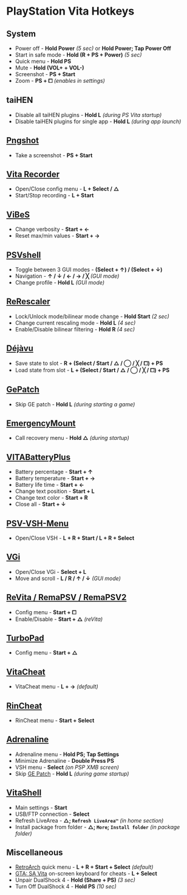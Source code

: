# PlayStation Vita Hotkeys

## System
- Power off - **Hold Power** *(5 sec)* or **Hold Power; Tap Power Off**
- Start in safe mode - **Hold (R + PS + Power)** *(5 sec)*
- Quick menu - **Hold PS**
- Mute - **Hold (VOL+ + VOL-)**
- Screenshot - **PS + Start**
- Zoom - **PS + ⧠** *(enables in settings)*

## taiHEN
- Disable all taiHEN plugins - **Hold L** *(during PS Vita startup)*
- Disable taiHEN plugins for single app - **Hold L** *(during app launch)*

## [Pngshot](https://github.com/xyzz/pngshot#usage)
- Take a screenshot - **PS + Start**

## [Vita Recorder](https://github.com/Rinnegatamante/Vita-Recorder#controls)
- Open/Close config menu - **L + Select / △**
- Start/Stop recording - **L + Start**

## [ViBeS](https://github.com/Rinnegatamante/ViBeS#controls)
- Change verbosity - **Start + ←**
- Reset max/min values - **Start + →**

## [PSVshell](https://github.com/Electry/PSVshell#how-to-use)
- Toggle between 3 GUI modes - **(Select + ↑) / (Select + ↓)**
- Navigation - **↑ / ↓ / ← / → / ╳** *(GUI mode)*
- Change profile - **Hold L** *(GUI mode)*

## [ReRescaler](http://wololo.net/talk/viewtopic.php?f=52&t=49666)
- Lock/Unlock mode/bilinear mode change - **Hold Start** *(2 sec)*
- Change current rescaling mode - **Hold L** *(4 sec)*
- Enable/Disable bilinear filtering - **Hold R** *(4 sec)*

## [Déjàvu](https://github.com/TheOfficialFloW/dejavu#saveload-state-procedure)
- Save state to slot - **R + (Select / Start / △ / ◯ / ╳ / ⧠) + PS**
- Load state from slot - **L + (Select / Start / △ / ◯ / ╳ / ⧠) + PS**

## [GePatch](https://github.com/TheOfficialFloW/GePatch#changelog-v02)
- Skip GE patch - **Hold L** *(during starting a game)*

## [EmergencyMount](https://forum.devchroma.nl/index.php/topic,183.0.html)
- Call recovery menu - **Hold △** *(during startup)*

## [VITABatteryPlus](https://github.com/Electric1447/VITABatteryPlus#controls)
- Battery percentage - **Start + ↑**
- Battery temperature - **Start + →**
- Battery life time - **Start + ←**
- Change text position - **Start + L**
- Change text color - **Start + R**
- Close all - **Start + ↓**

## [PSV-VSH-Menu](https://github.com/SilentNightx/PSV-VSH-Menu#installation)
- Open/Close VSH - **L + R + Start / L + R + Select**

## [VGi](https://github.com/Electry/VGi#controls)
- Open/Close VGi - **Select + L**
- Move and scroll - **L / R / ↑ / ↓** *(GUI mode)*

## [ReVita ](https://github.com/MERLev/reVita#usage)[/ RemaPSV ](https://wololo.net/talk/viewtopic.php?t=49752)[/ RemaPSV2](https://github.com/MERLev/remaPSV2#installation)
- Config menu - **Start + ⧠**
- Enable/Disable - **Start + △** *(reVita)*

## [TurboPad](https://wololo.net/talk/viewtopic.php?t=48065)
- Config menu - **Start + △**

## [VitaCheat](https://www.cfwaifu.com/vitacheat)
- VitaCheat menu - **L + →** *(default)*

## [RinCheat](https://github.com/Rinnegatamante/rinCheat#controls)
- RinCheat menu - **Start + Select**

## [Adrenaline](https://github.com/TheOfficialFloW/Adrenaline)
- Adrenaline menu - **Hold PS; Tap Settings**
- Minimize Adrenaline - **Double Press PS**
- VSH menu - **Select** *(on PSP XMB screen)*
- Skip [GE Patch](https://github.com/TheOfficialFloW/GePatch) - **Hold L** *(during game startup)*

## [VitaShell](https://github.com/TheOfficialFloW/VitaShell)
- Main settings - **Start**
- USB/FTP connection - **Select**
- Refresh LiveArea - **△; `Refresh LiveArea™`** *(in home section)*
- Install package from folder - **△; `More`; `Install folder`** *(in package folder)*

## Miscellaneous
- [RetroArch](https://buildbot.libretro.com/nightly/playstation/vita/) quick menu - **L + R + Start + Select** *(default)*
- [GTA: SA Vita](https://github.com/TheOfficialFloW/gtasa_vita) on-screen keyboard for cheats - **L + Select**
- Unpair DualShock 4 - **Hold (Share + PS)** *(3 sec)*
- Turn Off DualShock 4 - **Hold PS** *(10 sec)*
